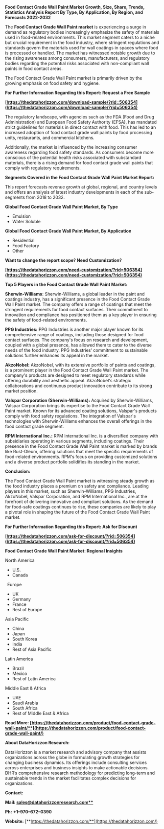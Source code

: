 ﻿**Food Contact Grade Wall Paint  Market Growth, Size, Share, Trends, Statistics Analysis Report By Type, By Application, By Region, and Forecasts 2022-2032**

The **Food Contact Grade Wall Paint market** is experiencing a surge in demand as regulatory bodies increasingly emphasize the safety of materials used in food-related environments. This market segment caters to a niche but crucial requirement in the food industry, where stringent regulations and standards govern the materials used for wall coatings in spaces where food is processed or handled. The market has witnessed notable growth due to the rising awareness among consumers, manufacturers, and regulatory bodies regarding the potential risks associated with non-compliant wall paints in food contact areas.

The Food Contact Grade Wall Paint market is primarily driven by the growing emphasis on food safety and hygiene. 

**For Further Information Regarding this Report: Request a Free Sample**	

[**https://thedatahorizzon.com/download-sample/?rid=506354](https://thedatahorizzon.com/download-sample/?rid=506354)** 

The regulatory landscape, with agencies such as the FDA (Food and Drug Administration) and European Food Safety Authority (EFSA), has mandated strict guidelines for materials in direct contact with food. This has led to an increased adoption of food contact grade wall paints by food processing units, restaurants, and commercial kitchens.

Additionally, the market is influenced by the increasing consumer awareness regarding food safety standards. As consumers become more conscious of the potential health risks associated with substandard materials, there is a rising demand for food contact grade wall paints that comply with regulatory requirements.

**Segments Covered in the Food Contact Grade Wall Paint Market Report:**

This report forecasts revenue growth at global, regional, and country levels and offers an analysis of latest industry developments in each of the sub-segments from 2018 to 2032.

**Global Food Contact Grade Wall Paint Market, By Type**

- Emulsion
- Water Soluble

**Global Food Contact Grade Wall Paint Market, By Application**

- Residential
- Food Factory
- Other

**Want to change the report scope? Need Customization?**

[**https://thedatahorizzon.com/need-customization/?rid=506354](https://thedatahorizzon.com/need-customization/?rid=506354)** 

**Top 5 Players in the Food Contact Grade Wall Paint Market:**

**Sherwin-Williams:** Sherwin-Williams, a global leader in the paint and coatings industry, has a significant presence in the Food Contact Grade Wall Paint market. The company offers a range of coatings that meet the stringent requirements for food contact surfaces. Their commitment to innovation and compliance has positioned them as a key player in ensuring the safety of food-related environments.

**PPG Industries:** PPG Industries is another major player known for its comprehensive range of coatings, including those designed for food contact surfaces. The company's focus on research and development, coupled with a global presence, has allowed them to cater to the diverse needs of the food industry. PPG Industries' commitment to sustainable solutions further enhances its appeal in the market.

**AkzoNobel:** AkzoNobel, with its extensive portfolio of paints and coatings, is a prominent player in the Food Contact Grade Wall Paint market. The company's products are designed to meet regulatory standards while offering durability and aesthetic appeal. AkzoNobel's strategic collaborations and continuous product innovation contribute to its strong market position.

**Valspar Corporation (Sherwin-Williams):** Acquired by Sherwin-Williams, Valspar Corporation brings its expertise to the Food Contact Grade Wall Paint market. Known for its advanced coating solutions, Valspar's products comply with food safety regulations. The integration of Valspar's technologies with Sherwin-Williams enhances the overall offerings in the food contact grade segment.

**RPM International Inc.:** RPM International Inc. is a diversified company with subsidiaries operating in various segments, including coatings. Their presence in the Food Contact Grade Wall Paint market is marked by brands like Rust-Oleum, offering solutions that meet the specific requirements of food-related environments. RPM's focus on providing customized solutions and a diverse product portfolio solidifies its standing in the market.

**Conclusion:**

The Food Contact Grade Wall Paint market is witnessing steady growth as the food industry places a premium on safety and compliance. Leading players in this market, such as Sherwin-Williams, PPG Industries, AkzoNobel, Valspar Corporation, and RPM International Inc., are at the forefront of delivering innovative and compliant solutions. As the demand for food-safe coatings continues to rise, these companies are likely to play a pivotal role in shaping the future of the Food Contact Grade Wall Paint market.

**For Further Information Regarding this Report: Ask for Discount**	

[**https://thedatahorizzon.com/ask-for-discount/?rid=506354](https://thedatahorizzon.com/ask-for-discount/?rid=506354)**  

**Food Contact Grade Wall Paint Market: Regional Insights**

North America

- U.S.
- Canada

` `Europe

- UK
- Germany
- France
- Rest of Europe

Asia Pacific

- China
- Japan
- South Korea
- India
- Rest of Asia Pacific

Latin America

- Brazil
- Mexico
- Rest of Latin America

Middle East & Africa

- UAE
- Saudi Arabia
- South Africa
- Rest of Middle East & Africa

**Read More: [https://thedatahorizzon.com/product/food-contact-grade-wall-paint/**](https://thedatahorizzon.com/product/food-contact-grade-wall-paint/)** 

**About DataHorizzon Research:**

DataHorizzon is a market research and advisory company that assists organizations across the globe in formulating growth strategies for changing business dynamics. Its offerings include consulting services across enterprises and business insights to make actionable decisions. DHR’s comprehensive research methodology for predicting long-term and sustainable trends in the market facilitates complex decisions for organizations.

**Contact:**

**Mail: [sales@datahorizzonresearch.com**](mailto:sales@datahorizzonresearch.com)**

**Ph:** **+1–970–672–0390**

**Website:** [**https://thedatahorizzon.com/**](https://thedatahorizzon.com/)

